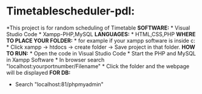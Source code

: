 # Timetablescheduler-pdl:
*This project is for random scheduling of Timetable
**SOFTWARE:**
    * Visual Studio Code
    * Xampp-PHP,MySQL
**LANGUAGES:**
    * HTML,CSS,PHP
**WHERE TO PLACE YOUR FOLDER:**
    * for example if your xampp software is inside c:
    * Click xampp -> htdocs -> create folder -> Save project in that folder.
**HOW TO RUN:**
    * Open the code in Visual Studio Code
    * Start the PHP and MySQL in Xampp Software
    * In browser search "localhost:yourportnumber/Filename"
    * Click the folder and the webpage will be displayed
**FOR DB:**
   * Search "localhost:81/phpmyadmin"
